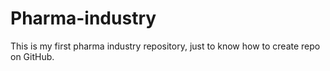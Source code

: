 # Pharma-industry
This is my first pharma industry repository, just to know how to create repo on GitHub.

